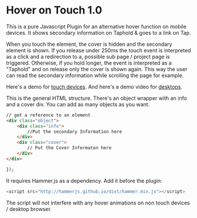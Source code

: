 # Hover on Touch 1.0

This is a pure Javascript Plugin for an alternative hover function on mobile devices. It shows secondary information on Taphold &amp; goes to a link on Tap.

When you touch the element, the cover is hidden and the secondary element is shown. If you release under 250ms the touch event is interpreted as a click and a redirection to a, possible sub page / project page is triggered. Otherwise, if you hold longer, the event is interpreted as a "Taphold" and on release only the cover is shown again. This way the user can read the secondary information while scrolling the page for example.

Here's a demo for [touch devices](http://vinzenzaubry.com/demos/hoveronscroll/). And here's a demo video for [desktops](http://vinzenzaubry.com/demos/hoveronscroll/desktop). 

This is the general HTML structure. There's an object wrapper with an info and a cover div. You can add as many objects as you want.

```html
// get a reference to an element
<div class="object">
    <div class="info">
        //Put the secondary Information here
    </div>
    <div class="cover">
        // Put the Cover Infermaton here
    </div>
</div>

});
```

It requires Hammer.js as a dependency. Add it before the plugin:

```js
<script src="http://hammerjs.github.io/dist/hammer.min.js"></script>
```

The script will not interfere with any hover animations on non touch devices / desktop browser.

